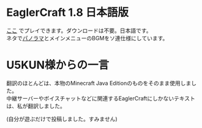 # EaglerCraft 1.8 日本語版
[ここ](https://u5kun.github.io/Eaglercraft-Japanese/) でプレイできます。ダウンロードは不要。日本語です。
<br>
ネタで[パノラマ](https://ja.minecraft.wiki/w/%E3%83%91%E3%83%8E%E3%83%A9%E3%83%9E)とメインメニューのBGMをソ連仕様にしています。
# U5KUN様からの一言
翻訳のほとんどは、本物のMinecraft Java Editionのものをそのまま使用しました。
<br>
中継サーバーやボイスチャットなどに関連するEaglerCraftにしかないテキストは、私が翻訳しました。


(自分が遊ぶだけで投稿しました。すみません)
